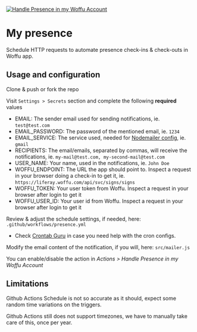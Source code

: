 [![Handle Presence in my Woffu Account](https://github.com/beltranrengifo/my-presence/actions/workflows/presence.yml/badge.svg?branch=main)](https://github.com/beltranrengifo/my-presence/actions/workflows/presence.yml)

# My presence

Schedule HTTP requests to automate presence check-ins & check-outs in Woffu app.

## Usage and configuration

Clone & push or fork the repo

Visit `Settings > Secrets` section and complete the following **required** values

- EMAIL: The sender email used for sending notifications, ie. `test@test.com`
- EMAIL_PASSWORD: The password of the mentioned email, ie. `1234`
- EMAIL_SERVICE: The service used, needed for [Nodemailer config](https://nodemailer.com/smtp/well-known/), ie. `gmail`
- RECIPIENTS: The email/emails, separated by commas, will receive the notifications, ie. `my-mail@test.com, my-second-mail@test.com`
- USER_NAME: Your name, used in the notifications, ie. `John Doe`
- WOFFU_ENDPOINT: The URL the app should point to. Inspect a request in your browser doing a check-in to get it, ie. `https://liferay.woffu.com/api/svc/signs/signs`
- WOFFU_TOKEN: Your user token from Woffu. Inspect a request in your browser after login to get it
- WOFFU_USER_ID: Your user id from Woffu. Inspect a request in your browser after login to get it

Review & adjust the schedule settings, if needed, here: `.github/workflows/presence.yml`

- Check [Crontab Guru](https://crontab.guru/) in case you need help with the cron configs.

Modify the email content of the notification, if you will, here: `src/mailer.js`

You can enable/disable the action in _Actions > Handle Presence in my Woffu Account_

## Limitations

Github Actions Schedule is not so accurate as it should, expect some random time variations on the triggers.

Github Actions still does not support timezones, we have to manually take care of this, once per year.
